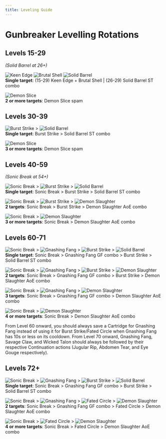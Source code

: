 ```yaml
---
title: Leveling Guide
---
```

# Gunbreaker Levelling Rotations



## Levels 15-29
*(Solid Barrel at 26+)*

![Keen Edge](https://xivapi.com/i/003000/003401.png)
![Brutal Shell](https://xivapi.com/i/003000/003403.png)
![Solid Barrel](https://xivapi.com/i/003000/003409.png)
<br> **Single target**: (15-29) Keen Edge + Brutal Shell | (26-29) Solid Barrel ST combo

![Demon Slice](https://xivapi.com/i/003000/003405.png)
<br> **2 or more targets**: Demon Slice spam


## Levels 30-39


![Burst Strike](https://xivapi.com/i/003000/003426.png) > 
![Solid Barrel](https://xivapi.com/i/003000/003409.png)
<br> **Single target**: Burst Strike > Solid Barrel ST combo

![Demon Slice](https://xivapi.com/i/003000/003405.png)
<br> **3 or more targets**: Demon Slice spam


## Levels 40-59
*(Sonic Break at 54+)*

![Sonic Break](https://xivapi.com/i/003000/003417.png) > 
![Burst Strike](https://xivapi.com/i/003000/003426.png) >
![Solid Barrel](https://xivapi.com/i/003000/003409.png)
<br> **Single target**: Sonic Break > Burst Strike > Solid Barrel ST combo

![Sonic Break](https://xivapi.com/i/003000/003417.png) > 
![Burst Strike](https://xivapi.com/i/003000/003426.png) >
![Demon Slaughter](https://xivapi.com/i/003000/003413.png)
<br> **2 targets**: Sonic Break > Burst Strike > Demon Slaughter AoE combo

![Sonic Break](https://xivapi.com/i/003000/003417.png) > 
![Demon Slaughter](https://xivapi.com/i/003000/003413.png)
<br> **3 or more targets**: Sonic Break > Demon Slaughter AoE combo


## Levels 60-71

![Sonic Break](https://xivapi.com/i/003000/003417.png) >
![Gnashing Fang](https://xivapi.com/i/003000/003410.png) >
![Burst Strike](https://xivapi.com/i/003000/003426.png) > 
![Solid Barrel](https://xivapi.com/i/003000/003409.png)
<br> **Single target**: Sonic Break > Gnashing Fang GF combo > Burst Strike > Solid Barrel ST combo

![Sonic Break](https://xivapi.com/i/003000/003417.png) >
![Gnashing Fang](https://xivapi.com/i/003000/003410.png) >
![Burst Strike](https://xivapi.com/i/003000/003426.png) > 
![Demon Slaughter](https://xivapi.com/i/003000/003413.png) 
<br> **2 targets**: Sonic Break > Gnashing Fang GF combo > Burst Strike > Demon Slaughter AoE combo

![Sonic Break](https://xivapi.com/i/003000/003417.png) >
![Gnashing Fang](https://xivapi.com/i/003000/003410.png) > 
![Demon Slaughter](https://xivapi.com/i/003000/003413.png)
<br> **3 targets**: Sonic Break > Gnashing Fang GF combo > Demon Slaughter AoE combo

![Sonic Break](https://xivapi.com/i/003000/003417.png) > 
![Demon Slaughter](https://xivapi.com/i/003000/003413.png)
<br> **4 or more targets**: Sonic Break > Demon Slaughter AoE combo


From Level 60 onward, you should always save a Cartridge for Gnashing Fang instead of using it for Burst Strike/Fated Circle when Gnashing Fang has 10s or less on its cooldown.
From Level 70 onward, Gnashing Fang, Savage Claw, and Wicked Talon should always be followed by their respective Continuation actions (Jugular Rip, Abdomen Tear, and Eye Gouge respectively).

## Levels 72+

![Sonic Break](https://xivapi.com/i/003000/003417.png) >
![Gnashing Fang](https://xivapi.com/i/003000/003410.png) > 
![Burst Strike](https://xivapi.com/i/003000/003426.png) > 
![Solid Barrel](https://xivapi.com/i/003000/003409.png)
<br> **Single target**: Sonic Break > Gnashing Fang GF combo > Burst Strike > Solid Barrel ST combo

![Sonic Break](https://xivapi.com/i/003000/003417.png) >
![Gnashing Fang](https://xivapi.com/i/003000/003410.png) > 
![Fated Circle](https://xivapi.com/i/003000/003427.png) > 
![Demon Slaughter](https://xivapi.com/i/003000/003413.png)
<br> **2 targets**: Sonic Break > Gnashing Fang GF combo > Fated Circle > Demon Slaughter AoE combo

![Sonic Break](https://xivapi.com/i/003000/003417.png) > 
![Fated Circle](https://xivapi.com/i/003000/003427.png) > 
![Demon Slaughter](https://xivapi.com/i/003000/003413.png)
<br> **4 or more targets**: Sonic Break > Fated Circle > Demon Slaughter AoE combo